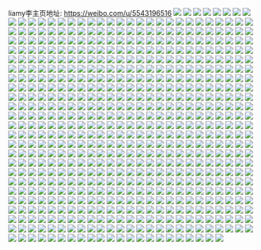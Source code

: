 liamy李主页地址: https://weibo.com/u/5543196516 
![](https://wx4.sinaimg.cn/mw2000/00638GDqly1h95txkxuk3j31ps2ad1kx.jpg) 
![](https://wx4.sinaimg.cn/mw2000/00638GDqly1h95txiow6ej32bz2u31ky.jpg) 
![](https://wx4.sinaimg.cn/mw2000/00638GDqly1h95txhgo2qj31vh2hze82.jpg) 
![](https://wx4.sinaimg.cn/mw2000/00638GDqly1h8natse4mfj329r2epx6q.jpg) 
![](https://wx4.sinaimg.cn/mw2000/00638GDqly1h8naqev5d7j32c033pe83.jpg) 
![](https://wx4.sinaimg.cn/mw2000/00638GDqly1h8naqfpz0aj32c0340kjm.jpg) 
![](https://wx4.sinaimg.cn/mw2000/00638GDqly1h7qyeunk97j326x2x8npe.jpg) 
![](https://wx4.sinaimg.cn/mw2000/00638GDqly1h7qyeyt9qkj32c0340kjn.jpg) 
![](https://wx4.sinaimg.cn/mw2000/00638GDqly1h7qyexbk2ej31d82feu0x.jpg) 
![](https://wx4.sinaimg.cn/mw2000/00638GDqly1h7qyf05vrvj327p2y9x6p.jpg) 
![](https://wx4.sinaimg.cn/mw2000/00638GDqly1h7qyf585o0j31d829vkjl.jpg) 
![](https://wx4.sinaimg.cn/mw2000/00638GDqly1h7qyf159kwj32442nyhdt.jpg) 
![](https://wx4.sinaimg.cn/mw2000/00638GDqly1h7qyf22skmj328i2w3npd.jpg) 
![](https://wx4.sinaimg.cn/mw2000/00638GDqly1h7qyf3768hj317i1yp4qp.jpg) 
![](https://wx4.sinaimg.cn/mw2000/00638GDqly1h6s73q6y5oj32182l5x6p.jpg) 
![](https://wx4.sinaimg.cn/mw2000/00638GDqly1h6s73p3hyaj30zj16jq6h.jpg) 
![](https://wx4.sinaimg.cn/mw2000/00638GDqly1h6s73o7enej31o0280x6p.jpg) 
![](https://wx4.sinaimg.cn/mw2000/00638GDqly1h6d83vfr8lj32552uv0x4.jpg) 
![](https://wx4.sinaimg.cn/mw2000/00638GDqly1h6d83zdftsj31uy2nchdu.jpg) 
![](https://wx4.sinaimg.cn/mw2000/00638GDqly1h5vw4vcqngj31uc2ggqv5.jpg) 
![](https://wx4.sinaimg.cn/mw2000/00638GDqly1h5vw4y4brpj326j2wq1kz.jpg) 
![](https://wx4.sinaimg.cn/mw2000/00638GDqly1h5vw4zhcl6j31x52k61ky.jpg) 
![](https://wx4.sinaimg.cn/mw2000/00638GDqly1h5vw518hn7j31y62lkgws.jpg) 
![](https://wx4.sinaimg.cn/mw2000/00638GDqly1h5vw4wr1p6j31sy2elhdu.jpg) 
![](https://wx4.sinaimg.cn/mw2000/00638GDqly1h5vw52ahsnj31yw2miu0x.jpg) 
![](https://wx4.sinaimg.cn/mw2000/00638GDqly1h5sfjct1ejj31o0280b2a.jpg) 
![](https://wx4.sinaimg.cn/mw2000/00638GDqly1h5sfj7v400j325z2vzqv5.jpg) 
![](https://wx4.sinaimg.cn/mw2000/00638GDqly1h5sfj6v0wuj31d72mvx6p.jpg) 
![](https://wx4.sinaimg.cn/mw2000/00638GDqly1h5sfja20wlj31zw2nvnpd.jpg) 
![](https://wx4.sinaimg.cn/mw2000/00638GDqly1h5sfj4kpryj31d72gau0x.jpg) 
![](https://wx4.sinaimg.cn/mw2000/00638GDqly1h5sfjb7k1hj322o2rknpe.jpg) 
![](https://wx4.sinaimg.cn/mw2000/00638GDqgy1h55cnlwzg4j32dc35s1ky.jpg) 
![](https://wx4.sinaimg.cn/mw2000/00638GDqgy1h55cle0t7hj335s2dc4qq.jpg) 
![](https://wx4.sinaimg.cn/mw2000/00638GDqgy1h55cmkw5wcj32492rju0y.jpg) 
![](https://wx4.sinaimg.cn/mw2000/00638GDqgy1h4i6nokn9ej31v12hqkjl.jpg) 
![](https://wx4.sinaimg.cn/mw2000/00638GDqgy1h45ghuj2wcj323o2sxhdu.jpg) 
![](https://wx4.sinaimg.cn/mw2000/00638GDqgy1h45ghq56isj32c0340u0y.jpg) 
![](https://wx4.sinaimg.cn/mw2000/00638GDqgy1h45ghyunmfj31o02yoe82.jpg) 
![](https://wx4.sinaimg.cn/mw2000/00638GDqgy1h45gihjabij30wi1ychdt.jpg) 
![](https://wx4.sinaimg.cn/mw2000/00638GDqgy1h3yqk2kle9j30u0140jz8.jpg) 
![](https://wx4.sinaimg.cn/mw2000/00638GDqgy1h3o168rjblj31o02yoqv5.jpg) 
![](https://wx4.sinaimg.cn/mw2000/00638GDqgy1h3my5ksgooj31o02yokjm.jpg) 
![](https://wx4.sinaimg.cn/mw2000/00638GDqgy1h3n0dwjg0ej32dc35s4qu.jpg) 
![](https://wx4.sinaimg.cn/mw2000/00638GDqgy1h392hpjd4pj31nz2sb4qq.jpg) 
![](https://wx4.sinaimg.cn/mw2000/00638GDqgy1h3907f44utj30u0101gok.jpg) 
![](https://wx4.sinaimg.cn/mw2000/00638GDqly1h2xgi4r2x7j326f2w57wi.jpg) 
![](https://wx4.sinaimg.cn/mw2000/00638GDqly1h2xgi17xd8j33402c0hdu.jpg) 
![](https://wx4.sinaimg.cn/mw2000/00638GDqly1h2xgi757tuj32582wxe81.jpg) 
![](https://wx4.sinaimg.cn/mw2000/00638GDqly1h2xgi68w5aj32c0340e82.jpg) 
![](https://wx4.sinaimg.cn/mw2000/00638GDqgy1h2et2rglwxj31o02yo7wi.jpg) 
![](https://wx4.sinaimg.cn/mw2000/00638GDqgy1h1tx5vaxffj31ll2eunpd.jpg) 
![](https://wx4.sinaimg.cn/mw2000/00638GDqgy1h1tx5y5300j31nz2jle81.jpg) 
![](https://wx4.sinaimg.cn/mw2000/00638GDqgy1h1tx5zn83wj31o02d9e81.jpg) 
![](https://wx4.sinaimg.cn/mw2000/00638GDqgy1h1tx5xaossj31nz2h6u0x.jpg) 
![](https://wx4.sinaimg.cn/mw2000/00638GDqgy1h1u7wa4opij31o02gsnpd.jpg) 
![](https://wx4.sinaimg.cn/mw2000/00638GDqgy1h1u7w86iwtj30wi1ni7fi.jpg) 
![](https://wx4.sinaimg.cn/mw2000/00638GDqgy1h1u7wd519qj31o02pcx6p.jpg) 
![](https://wx4.sinaimg.cn/mw2000/00638GDqgy1h1qrczs7zkj31o02ofu0x.jpg) 
![](https://wx4.sinaimg.cn/mw2000/00638GDqgy1h1qrcwzxj3j32032o4qv5.jpg) 
![](https://wx4.sinaimg.cn/mw2000/00638GDqgy1h1qrcuk0ebj31o02fbhdt.jpg) 
![](https://wx4.sinaimg.cn/mw2000/00638GDqgy1h1qrcw6jl1j31o02yo4qq.jpg) 
![](https://wx4.sinaimg.cn/mw2000/00638GDqgy1h1qrcybb97j32202qo1ky.jpg) 
![](https://wx4.sinaimg.cn/mw2000/00638GDqgy1h1qrg1dka0j30wi1yc7kw.jpg) 
![](https://wx4.sinaimg.cn/mw2000/00638GDqgy1h0fj8s2wvyj32c02w1x6q.jpg) 
![](https://wx4.sinaimg.cn/mw2000/00638GDqgy1h0fj8liylzj32c030r7wh.jpg) 
![](https://wx4.sinaimg.cn/mw2000/00638GDqgy1h0fj8udwd5j31sc1egtxg.jpg) 
![](https://wx4.sinaimg.cn/mw2000/00638GDqgy1h0fj8xu7scj31sc2dsb29.jpg) 
![](https://wx4.sinaimg.cn/mw2000/00638GDqgy1h0fj8nbhfsj31s02dcnpd.jpg) 
![](https://wx4.sinaimg.cn/mw2000/00638GDqgy1h02mdgiw6ij31n02rku0x.jpg) 
![](https://wx4.sinaimg.cn/mw2000/00638GDqgy1h02mdjjh9jj31ow296b29.jpg) 
![](https://wx4.sinaimg.cn/mw2000/00638GDqgy1h0107rqd2nj32c035r4qs.jpg) 
![](https://wx4.sinaimg.cn/mw2000/00638GDqgy1h0101nweyrj31o02yo1ky.jpg) 
![](https://wx4.sinaimg.cn/mw2000/00638GDqgy1h0101rah21j319v29j4qp.jpg) 
![](https://wx4.sinaimg.cn/mw2000/00638GDqgy1h0101llo15j31yy2mlx6p.jpg) 
![](https://wx4.sinaimg.cn/mw2000/00638GDqgy1h0101tuo5yj31nz2kdkjl.jpg) 
![](https://wx4.sinaimg.cn/mw2000/00638GDqgy1h0101vt6u3j31ns2klkjl.jpg) 
![](https://wx4.sinaimg.cn/mw2000/00638GDqgy1gzno0bsthvj31o02yo7wi.jpg) 
![](https://wx4.sinaimg.cn/mw2000/00638GDqgy1gzlbks6buyj31ya2lqqv6.jpg) 
![](https://wx4.sinaimg.cn/mw2000/00638GDqgy1gzlbkuc79mj322w2u6u0y.jpg) 
![](https://wx4.sinaimg.cn/mw2000/00638GDqgy1gzlbu3cwy2j30wi1ycawm.jpg) 
![](https://wx4.sinaimg.cn/mw2000/00638GDqgy1gzfhm0oo3xj31o02v1u0y.jpg) 
![](https://wx4.sinaimg.cn/mw2000/00638GDqgy1gzebysk59vj32dc2dc7wi.jpg) 
![](https://wx4.sinaimg.cn/mw2000/00638GDqgy1gzebyua5rej31o02qcu0x.jpg) 
![](https://wx4.sinaimg.cn/mw2000/00638GDqgy1gzebyom8h9j324v2ui4qp.jpg) 
![](https://wx4.sinaimg.cn/mw2000/00638GDqgy1gxfsvl1qowj30wi1ychdu.jpg) 
![](https://wx4.sinaimg.cn/mw2000/00638GDqgy1gxfsvd4aupj32c0340e83.jpg) 
![](https://wx4.sinaimg.cn/mw2000/00638GDqgy1gxft58dnhrj328d2svx6r.jpg) 
![](https://wx4.sinaimg.cn/mw2000/00638GDqgy1gxeon2ky9jj31nz2qgb2a.jpg) 
![](https://wx4.sinaimg.cn/mw2000/00638GDqgy1gxeone42i6j31o02nnkjm.jpg) 
![](https://wx4.sinaimg.cn/mw2000/00638GDqgy1gxeonateyzj32c03407wl.jpg) 
![](https://wx4.sinaimg.cn/mw2000/00638GDqgy1gxdhw9v7skj31o02gohdt.jpg) 
![](https://wx4.sinaimg.cn/mw2000/00638GDqgy1gxdhvxofndj33402c0kjo.jpg) 
![](https://wx4.sinaimg.cn/mw2000/00638GDqgy1gxdhw2z9o8j31o02807wi.jpg) 
![](https://wx4.sinaimg.cn/mw2000/00638GDqgy1gxdhw88x3oj30zk1nzdwg.jpg) 
![](https://wx4.sinaimg.cn/mw2000/00638GDqgy1gxdhw6yuauj31o02yo4qq.jpg) 
![](https://wx4.sinaimg.cn/mw2000/00638GDqgy1gxdhvn0ov6j31o02807wi.jpg) 
![](https://wx4.sinaimg.cn/mw2000/00638GDqgy1gwo5su1rxwj31o02yoqv6.jpg) 
![](https://wx4.sinaimg.cn/mw2000/00638GDqgy1gvwbpwo2koj31o02k9npd.jpg) 
![](https://wx4.sinaimg.cn/mw2000/00638GDqgy1gvwbpyzsktj31o02qz7wi.jpg) 
![](https://wx4.sinaimg.cn/mw2000/00638GDqgy1gvwbq9sok4j31lg2jnb2a.jpg) 
![](https://wx4.sinaimg.cn/mw2000/00638GDqgy1gvwbq3vxdmj31o02mn000.jpg) 
![](https://wx4.sinaimg.cn/mw2000/00638GDqgy1gvwbq6vek2j31nx2ulkjm.jpg) 
![](https://wx4.sinaimg.cn/mw2000/00638GDqgy1gvwbq1p283j31o02tokjm.jpg) 
![](https://wx4.sinaimg.cn/mw2000/00638GDqgy1gvwbqfltylj31o02q6e82.jpg) 
![](https://wx4.sinaimg.cn/mw2000/00638GDqgy1gvwbpu6hwrj31o02yohdu.jpg) 
![](https://wx4.sinaimg.cn/mw2000/00638GDqgy1gvwbqiuq83j31nv2rm1kz.jpg) 
![](https://wx4.sinaimg.cn/mw2000/00638GDqgy1gvu0xxhy4qj31o02o3x6p.jpg) 
![](https://wx4.sinaimg.cn/mw2000/00638GDqgy1gvu0xtskixj31o02ute82.jpg) 
![](https://wx4.sinaimg.cn/mw2000/00638GDqgy1gvu0y6waf4j31nz2qlkjm.jpg) 
![](https://wx4.sinaimg.cn/mw2000/00638GDqgy1gvu0xzbokvj31ny2qunpd.jpg) 
![](https://wx4.sinaimg.cn/mw2000/00638GDqgy1gvu0y2wuuzj31o02yokjm.jpg) 
![](https://wx4.sinaimg.cn/mw2000/00638GDqgy1gvu0y9xpouj31nz2oau0x.jpg) 
![](https://wx4.sinaimg.cn/mw2000/00638GDqgy1gvrq50hzpyj31o02pw7wj.jpg) 
![](https://wx4.sinaimg.cn/mw2000/00638GDqgy1gvrq568aagj31o02xyqv6.jpg) 
![](https://wx4.sinaimg.cn/mw2000/00638GDqgy1gvrq5avjhxj31mg2mrkjm.jpg) 
![](https://wx4.sinaimg.cn/mw2000/00638GDqgy1gvrq5kfx4yj31n12nwb2a.jpg) 
![](https://wx4.sinaimg.cn/mw2000/00638GDqgy1gvrq5g51xgj31o02rvnpe.jpg) 
![](https://wx4.sinaimg.cn/mw2000/00638GDqgy1gvrq4dqj36j31j32h4b2a.jpg) 
![](https://wx4.sinaimg.cn/mw2000/00638GDqgy1gvqldeiw04j61nx2ovx6q02.jpg) 
![](https://wx4.sinaimg.cn/mw2000/00638GDqgy1gvqldhzu5kj61k12jyb2a02.jpg) 
![](https://wx4.sinaimg.cn/mw2000/00638GDqgy1gvqldl804uj61il2h0u0x02.jpg) 
![](https://wx4.sinaimg.cn/mw2000/00638GDqgy1gvqldolvo6j61li2qs4qq02.jpg) 
![](https://wx4.sinaimg.cn/mw2000/00638GDqgy1gvqld9ji22j61o02sj7wi02.jpg) 
![](https://wx4.sinaimg.cn/mw2000/00638GDqgy1gvqldq4867j61o02mkqv502.jpg) 
![](https://wx4.sinaimg.cn/mw2000/00638GDqgy1gvnu7d6zaxj61o02yoe8202.jpg) 
![](https://wx4.sinaimg.cn/mw2000/00638GDqgy1gvnu731fybj61o02yo1ky02.jpg) 
![](https://wx4.sinaimg.cn/mw2000/00638GDqgy1gvnu76xfuyj61o02yo1ky02.jpg) 
![](https://wx4.sinaimg.cn/mw2000/00638GDqgy1gvnu7l5a54j61o02you0x02.jpg) 
![](https://wx4.sinaimg.cn/mw2000/00638GDqgy1gvnu79lebnj61o02yox6p02.jpg) 
![](https://wx4.sinaimg.cn/mw2000/00638GDqgy1gvnu7h0zs4j61o02yox6p02.jpg) 
![](https://wx4.sinaimg.cn/mw2000/00638GDqgy1gv9h9sdfhgj61xj2kphdu02.jpg) 
![](https://wx4.sinaimg.cn/mw2000/00638GDqgy1gv9h9vwjqyj625e2v7hdv02.jpg) 
![](https://wx4.sinaimg.cn/mw2000/00638GDqgy1gv9hdqsffqj62c0340qv602.jpg) 
![](https://wx4.sinaimg.cn/mw2000/00638GDqgy1gv9gywz88tj63402c04qr02.jpg) 
![](https://wx4.sinaimg.cn/mw2000/00638GDqgy1gv9gzhpbyqj62c0340hdv02.jpg) 
![](https://wx4.sinaimg.cn/mw2000/00638GDqgy1gv9hc3ubi2j62c0340hdv02.jpg) 
![](https://wx4.sinaimg.cn/mw2000/00638GDqgy1gv4n4vocldj61u42b47wi02.jpg) 
![](https://wx4.sinaimg.cn/mw2000/00638GDqgy1gv4n4seb2nj626g2ts1kz02.jpg) 
![](https://wx4.sinaimg.cn/mw2000/00638GDqgy1gv4n4ytlvzj620p2oxnpe02.jpg) 
![](https://wx4.sinaimg.cn/mw2000/00638GDqgy1gv4n524cfrj625y2wl7wj02.jpg) 
![](https://wx4.sinaimg.cn/mw2000/00638GDqgy1gv3kzm9u5vj61zk2nfkjm02.jpg) 
![](https://wx4.sinaimg.cn/mw2000/00638GDqgy1gv3kzp2h0wj62612w14qr02.jpg) 
![](https://wx4.sinaimg.cn/mw2000/00638GDqgy1gv3kzjxmlnj61o02yox6p02.jpg) 
![](https://wx4.sinaimg.cn/mw2000/00638GDqgy1guocniuxhkj61o02you0y02.jpg) 
![](https://wx4.sinaimg.cn/mw2000/00638GDqgy1gujttba78fj61o02you0x02.jpg) 
![](https://wx4.sinaimg.cn/mw2000/00638GDqgy1gujtt51l22j61o02yo7wi02.jpg) 
![](https://wx4.sinaimg.cn/mw2000/00638GDqgy1gujtt90x6cj61o02yo1ky02.jpg) 
![](https://wx4.sinaimg.cn/mw2000/00638GDqgy1gujtt2kvh4j61o02yoqv502.jpg) 
![](https://wx4.sinaimg.cn/mw2000/00638GDqgy1gu89vstj8ij61o02yokjl02.jpg) 
![](https://wx4.sinaimg.cn/mw2000/00638GDqgy1gu89vvm0jmj61ki27q1kx02.jpg) 
![](https://wx4.sinaimg.cn/mw2000/00638GDqgy1gu89vxxscrj61o02yonpd02.jpg) 
![](https://wx4.sinaimg.cn/mw2000/00638GDqgy1gu70sqyp5sj61l626s7wh02.jpg) 
![](https://wx4.sinaimg.cn/mw2000/00638GDqgy1gu70somanwj61mb2g6kjl02.jpg) 
![](https://wx4.sinaimg.cn/mw2000/00638GDqgy1gu70swudipj61l626s7wh02.jpg) 
![](https://wx4.sinaimg.cn/mw2000/00638GDqgy1gu716ud9jpj60w01kw1al02.jpg) 
![](https://wx4.sinaimg.cn/mw2000/00638GDqgy1gu2g0t571yj61j42cfkjl02.jpg) 
![](https://wx4.sinaimg.cn/mw2000/00638GDqgy1gu2g0pg0m8j61nz2ioe8102.jpg) 
![](https://wx4.sinaimg.cn/mw2000/00638GDqgy1gu2g0v5svnj61lz2j2hdt02.jpg) 
![](https://wx4.sinaimg.cn/mw2000/00638GDqgy1gu2g0x5a35j61lm2ec4qp02.jpg) 
![](https://wx4.sinaimg.cn/mw2000/00638GDqgy1gu2g0r7j20j61o02yob2902.jpg) 
![](https://wx4.sinaimg.cn/mw2000/00638GDqgy1gu2g0n6n02j621w2lse8202.jpg) 
![](https://wx4.sinaimg.cn/mw2000/00638GDqgy1gtwvdqfsehj61oo28wnpd02.jpg) 
![](https://wx4.sinaimg.cn/mw2000/00638GDqgy1gtwvdm9ld3j61t82ezhdt02.jpg) 
![](https://wx4.sinaimg.cn/mw2000/00638GDqgy1gtwvds2nmej61v82hnqv502.jpg) 
![](https://wx4.sinaimg.cn/mw2000/00638GDqgy1gtwvzdh6ucj61v22hfhdt02.jpg) 
![](https://wx4.sinaimg.cn/mw2000/00638GDqgy1gtwvdwhsmtj63402c0b2b02.jpg) 
![](https://wx4.sinaimg.cn/mw2000/00638GDqgy1gtwvzen43wj61j821m4qp02.jpg) 
![](https://wx4.sinaimg.cn/mw2000/00638GDqgy1gtwvdy5t2qj61o02yo1kx02.jpg) 
![](https://wx4.sinaimg.cn/mw2000/00638GDqgy1gtwve0dwxlj621p2q91ky02.jpg) 
![](https://wx4.sinaimg.cn/mw2000/00638GDqgy1gtwvdz7fnzj61o02yoe8102.jpg) 
![](https://wx4.sinaimg.cn/mw2000/00638GDqgy1gtm9pn0karj61o02yoqv502.jpg) 
![](https://wx4.sinaimg.cn/mw2000/00638GDqgy1gtm9pks1ubj62c03401kz02.jpg) 
![](https://wx4.sinaimg.cn/mw2000/00638GDqgy1gtm9pxo6hqj62c03404qs02.jpg) 
![](https://wx4.sinaimg.cn/mw2000/00638GDqgy1gtjxjt6wisj61qw2buqv502.jpg) 
![](https://wx4.sinaimg.cn/mw2000/00638GDqgy1gtjxk11qj1j61vu2igkjl02.jpg) 
![](https://wx4.sinaimg.cn/mw2000/00638GDqgy1gtjxjwafurj61yj2m2qv502.jpg) 
![](https://wx4.sinaimg.cn/mw2000/00638GDqgy1gtjxlwb7xaj61u22g31hb02.jpg) 
![](https://wx4.sinaimg.cn/mw2000/00638GDqgy1gthl52q8dlj61o02eee8102.jpg) 
![](https://wx4.sinaimg.cn/mw2000/00638GDqgy1gthl8ffoedj61o02i9e8102.jpg) 
![](https://wx4.sinaimg.cn/mw2000/00638GDqgy1gthl560r0bj61o02iju0x02.jpg) 
![](https://wx4.sinaimg.cn/mw2000/00638GDqgy1gthl4z0md4j61jw2jib2902.jpg) 
![](https://wx4.sinaimg.cn/mw2000/00638GDqgy1gthl594qg9j61o02yoqv502.jpg) 
![](https://wx4.sinaimg.cn/mw2000/00638GDqgy1gthl57r9mrj61kx2elb2902.jpg) 
![](https://wx4.sinaimg.cn/mw2000/00638GDqgy1gthlepijy2j61pj2a2qv502.jpg) 
![](https://wx4.sinaimg.cn/mw2000/00638GDqgy1gthles8ehgj621g2nzb2a02.jpg) 
![](https://wx4.sinaimg.cn/mw2000/00638GDqgy1gthljk8qt6j61we2j7b2a02.jpg) 
![](https://wx4.sinaimg.cn/mw2000/00638GDqgy1gtbusn0ddzj31o02you0x.jpg) 
![](https://wx4.sinaimg.cn/mw2000/00638GDqgy1gtbusoirffj31o02yoqv5.jpg) 
![](https://wx4.sinaimg.cn/mw2000/00638GDqgy1gtbusqb8a7j31o02yox6p.jpg) 
![](https://wx4.sinaimg.cn/mw2000/00638GDqgy1gtbussi01vj326k2xnb2b.jpg) 
![](https://wx4.sinaimg.cn/mw2000/00638GDqgy1gtbusjazt0j32c0340kjp.jpg) 
![](https://wx4.sinaimg.cn/mw2000/00638GDqgy1gtbusvm5i3j326z2xb1kz.jpg) 
![](https://wx4.sinaimg.cn/mw2000/00638GDqgy1gt77qsirptj31og28lkjl.jpg) 
![](https://wx4.sinaimg.cn/mw2000/00638GDqgy1gt77qw2kjmj31sq2eakjm.jpg) 
![](https://wx4.sinaimg.cn/mw2000/00638GDqgy1gt77qz66cgj32312s1e82.jpg) 
![](https://wx4.sinaimg.cn/mw2000/00638GDqgy1gt77r2ltguj31uu2h4kjl.jpg) 
![](https://wx4.sinaimg.cn/mw2000/00638GDqgy1gt77rbzyq4j31o02yokjl.jpg) 
![](https://wx4.sinaimg.cn/mw2000/00638GDqgy1gt77r5rf19j31zy2ny1ky.jpg) 
![](https://wx4.sinaimg.cn/mw2000/00638GDqgy1gt77r994uzj316o1kw1js.jpg) 
![](https://wx4.sinaimg.cn/mw2000/00638GDqgy1gt77ri3e8jj31xo2kwu0x.jpg) 
![](https://wx4.sinaimg.cn/mw2000/00638GDqgy1gt77rewoibj31wx2jwqv5.jpg) 
![](https://wx4.sinaimg.cn/mw2000/00638GDqgy1gt2lgkrp7aj30t912xqkj.jpg) 
![](https://wx4.sinaimg.cn/mw2000/00638GDqgy1gt2lgo09zyj32802yoe83.jpg) 
![](https://wx4.sinaimg.cn/mw2000/00638GDqgy1gt2lgm6j4cj30z4140e6x.jpg) 
![](https://wx4.sinaimg.cn/mw2000/00638GDqgy1gt2lgr3sdwj32c0340hdu.jpg) 
![](https://wx4.sinaimg.cn/mw2000/00638GDqgy1gt2lgpbmlyj31o02yo4qq.jpg) 
![](https://wx4.sinaimg.cn/mw2000/00638GDqgy1gt2lgt7kpij328e2z74qq.jpg) 
![](https://wx4.sinaimg.cn/mw2000/00638GDqgy1gt2lgviq15j328d2z5qv5.jpg) 
![](https://wx4.sinaimg.cn/mw2000/00638GDqgy1gt2lgk0fj6j325g2yo4qr.jpg) 
![](https://wx4.sinaimg.cn/mw2000/00638GDqgy1gt2lhjnjvkj32802yonpf.jpg) 
![](https://wx4.sinaimg.cn/mw2000/00638GDqgy1gshuws2bmlj31o02yohdt.jpg) 
![](https://wx4.sinaimg.cn/mw2000/00638GDqgy1gshuxsp26ij31o02yokjl.jpg) 
![](https://wx4.sinaimg.cn/mw2000/00638GDqgy1gshuwu5vvuj31o02yoe81.jpg) 
![](https://wx4.sinaimg.cn/mw2000/00638GDqgy1gshux6f3plj32c03407wj.jpg) 
![](https://wx4.sinaimg.cn/mw2000/00638GDqgy1gshuwvuyfwj31o02yob29.jpg) 
![](https://wx4.sinaimg.cn/mw2000/00638GDqgy1gshv5jsikej32c03407wj.jpg) 
![](https://wx4.sinaimg.cn/mw2000/00638GDqgy1gsfizi79ooj327x2soquq.jpg) 
![](https://wx4.sinaimg.cn/mw2000/00638GDqgy1gsfiuutz4rj31wc2j4kiq.jpg) 
![](https://wx4.sinaimg.cn/mw2000/00638GDqgy1gsfizkrqsij325g2va4qp.jpg) 
![](https://wx4.sinaimg.cn/mw2000/00638GDqgy1gsfiv84anbj32c03401kx.jpg) 
![](https://wx4.sinaimg.cn/mw2000/00638GDqgy1gsfiv5dlbjj32c03404qq.jpg) 
![](https://wx4.sinaimg.cn/mw2000/00638GDqgy1gsfivafb0uj31qp2ble81.jpg) 
![](https://wx4.sinaimg.cn/mw2000/00638GDqgy1gsatja0uu3j32c03404qq.jpg) 
![](https://wx4.sinaimg.cn/mw2000/00638GDqgy1gsatj5vfq5j32c03404qq.jpg) 
![](https://wx4.sinaimg.cn/mw2000/00638GDqgy1gsatj2esmjj32c0340hdt.jpg) 
![](https://wx4.sinaimg.cn/mw2000/00638GDqgy1gs7d86n79cj33402c0kjm.jpg) 
![](https://wx4.sinaimg.cn/mw2000/00638GDqgy1gs7d88xln1j31o02yoe81.jpg) 
![](https://wx4.sinaimg.cn/mw2000/00638GDqgy1gs7d8eank0j33402c0npe.jpg) 
![](https://wx4.sinaimg.cn/mw2000/00638GDqgy1gs7d9f8jioj33402c0u0y.jpg) 
![](https://wx4.sinaimg.cn/mw2000/00638GDqgy1gs7d8aoc7nj31o02yob29.jpg) 
![](https://wx4.sinaimg.cn/mw2000/00638GDqgy1gs7d9artt0j63402c0qv602.jpg) 
![](https://wx4.sinaimg.cn/mw2000/00638GDqgy1gs6ab8uonnj32002o01kz.jpg) 
![](https://wx4.sinaimg.cn/mw2000/00638GDqgy1gs6abm4rgwj31o02yoe81.jpg) 
![](https://wx4.sinaimg.cn/mw2000/00638GDqgy1gs6abb2nutj31jk222qsj.jpg) 
![](https://wx4.sinaimg.cn/mw2000/00638GDqgy1gs6ab4mux9j31o02yo1ky.jpg) 
![](https://wx4.sinaimg.cn/mw2000/00638GDqgy1gs6abhi88fj31xv2l5hdt.jpg) 
![](https://wx4.sinaimg.cn/mw2000/00638GDqgy1gs6abki6wzj31o02yokjl.jpg) 
![](https://wx4.sinaimg.cn/mw2000/00638GDqgy1gs6abeqd3rj33402c0npd.jpg) 
![](https://wx4.sinaimg.cn/mw2000/00638GDqgy1gs6abonv9ej31o02you0x.jpg) 
![](https://wx4.sinaimg.cn/mw2000/00638GDqgy1gs6acadkajj33402c0x6q.jpg) 
![](https://wx4.sinaimg.cn/mw2000/00638GDqgy1groxyj8mz8j32802yonpe.jpg) 
![](https://wx4.sinaimg.cn/mw2000/00638GDqgy1groxyg0w8zj31o02yonpd.jpg) 
![](https://wx4.sinaimg.cn/mw2000/00638GDqgy1groxydduytj31o02yokjl.jpg) 
![](https://wx4.sinaimg.cn/mw2000/00638GDqgy1gri2iix7xpj322b2siqv7.jpg) 
![](https://wx4.sinaimg.cn/mw2000/00638GDqgy1gri2icioiyj32yo2807wi.jpg) 
![](https://wx4.sinaimg.cn/mw2000/00638GDqgy1gri2j7ur2fj31f223kx6p.jpg) 
![](https://wx4.sinaimg.cn/mw2000/00638GDqgy1gri2ifj4inj327z2yoqv7.jpg) 
![](https://wx4.sinaimg.cn/mw2000/00638GDqgy1gri2isbbtxj31wl2fd4qp.jpg) 
![](https://wx4.sinaimg.cn/mw2000/00638GDqgy1gri2ippv9mj31z12jxhdt.jpg) 
![](https://wx4.sinaimg.cn/mw2000/00638GDqgy1gq36y9sztlj320t2h0x6p.jpg) 
![](https://wx4.sinaimg.cn/mw2000/00638GDqgy1gq36ywer27j31wk2e7u0x.jpg) 
![](https://wx4.sinaimg.cn/mw2000/00638GDqgy1gq36yn7o8ej32762n57wi.jpg) 
![](https://wx4.sinaimg.cn/mw2000/00638GDqgy1gq36z20edxj31y62f17wi.jpg) 
![](https://wx4.sinaimg.cn/mw2000/00638GDqgy1gq36wv8zlsj31o02yohdu.jpg) 
![](https://wx4.sinaimg.cn/mw2000/00638GDqgy1gq36xxfpk7j326y2yo1kz.jpg) 
![](https://wx4.sinaimg.cn/mw2000/00638GDqgy1gq36x83bx1j32oh1o01ky.jpg) 
![](https://wx4.sinaimg.cn/mw2000/00638GDqgy1gq36yh1re5j32802yox6p.jpg) 
![](https://wx4.sinaimg.cn/mw2000/00638GDqgy1gq36ysq21cj31o02yokjm.jpg) 
![](https://wx4.sinaimg.cn/mw2000/00638GDqgy1gpp99kwpb9j32c03401l0.jpg) 
![](https://wx4.sinaimg.cn/mw2000/00638GDqgy1gpp99hkpqcj32c0340hdw.jpg) 
![](https://wx4.sinaimg.cn/mw2000/00638GDqgy1gpp99ob9oyj32c0340hdw.jpg) 
![](https://wx4.sinaimg.cn/mw2000/00638GDqgy1gpp999eutqj32c0340e84.jpg) 
![](https://wx4.sinaimg.cn/mw2000/00638GDqgy1gpp99c5lapj33402c0npd.jpg) 
![](https://wx4.sinaimg.cn/mw2000/00638GDqgy1gpp9a03akwj33402c0x6p.jpg) 
![](https://wx4.sinaimg.cn/mw2000/00638GDqgy1gpp99rhrd7j32c0340hdw.jpg) 
![](https://wx4.sinaimg.cn/mw2000/00638GDqgy1gpp99un8jmj32c0340u0z.jpg) 
![](https://wx4.sinaimg.cn/mw2000/00638GDqgy1gpp99y2xdsj32c0340hdv.jpg) 
![](https://wx4.sinaimg.cn/mw2000/00638GDqly1gozr7ugvn9j31o02yo7wk.jpg) 
![](https://wx4.sinaimg.cn/mw2000/00638GDqly1gozr7z65cij31o02yoqv7.jpg) 
![](https://wx4.sinaimg.cn/mw2000/00638GDqly1gozr80mz1bj31o02yoqv7.jpg) 
![](https://wx4.sinaimg.cn/mw2000/00638GDqly1gozr7wpw3dj31o928dhdt.jpg) 
![](https://wx4.sinaimg.cn/mw2000/00638GDqly1gozr7sxk4jj31jp229b29.jpg) 
![](https://wx4.sinaimg.cn/mw2000/00638GDqly1gozr7xgpldj31j321g7wh.jpg) 
![](https://wx4.sinaimg.cn/mw2000/00638GDqly1gorowwkzcgj32312h91ky.jpg) 
![](https://wx4.sinaimg.cn/mw2000/00638GDqly1gorowvqp9lj31fs22xe81.jpg) 
![](https://wx4.sinaimg.cn/mw2000/00638GDqly1gorowxrofzj32122omqv5.jpg) 
![](https://wx4.sinaimg.cn/mw2000/00638GDqly1gorowyubbtj31sv2ehe81.jpg) 
![](https://wx4.sinaimg.cn/mw2000/00638GDqly1gorp6s4ry3j31wp2ljx6p.jpg) 
![](https://wx4.sinaimg.cn/mw2000/00638GDqly1gorp15c9l1j31qq2bn7wi.jpg) 
![](https://wx4.sinaimg.cn/mw2000/00638GDqly1goifco9qigj322b2f94qq.jpg) 
![](https://wx4.sinaimg.cn/mw2000/00638GDqly1goifcphzhvj31rs2cv7wh.jpg) 
![](https://wx4.sinaimg.cn/mw2000/00638GDqly1goiffuit9pj31fe21ihdt.jpg) 
![](https://wx4.sinaimg.cn/mw2000/00638GDqly1gocock4nxij32c03404qq.jpg) 
![](https://wx4.sinaimg.cn/mw2000/00638GDqly1gococmfkq7j31vq2ia4qp.jpg) 
![](https://wx4.sinaimg.cn/mw2000/00638GDqly1gococnu1esj325d2v5e81.jpg) 
![](https://wx4.sinaimg.cn/mw2000/00638GDqly1gococqxhyuj321c2ua000.jpg) 
![](https://wx4.sinaimg.cn/mw2000/00638GDqly1gococrtwh5j326l2n14qq.jpg) 
![](https://wx4.sinaimg.cn/mw2000/00638GDqly1gococt0q4rj32c0340e83.jpg) 
![](https://wx4.sinaimg.cn/mw2000/00638GDqly1go4lmho8w6j323u2kqe82.jpg) 
![](https://wx4.sinaimg.cn/mw2000/00638GDqly1go4lmgo80rj31gd26w7wh.jpg) 
![](https://wx4.sinaimg.cn/mw2000/00638GDqly1go4lmime7yj323y2pq1ky.jpg) 
![](https://wx4.sinaimg.cn/mw2000/00638GDqly1go03hp5gt4j31o02yohdt.jpg) 
![](https://wx4.sinaimg.cn/mw2000/00638GDqly1go03hqef7wj324k2qsqv6.jpg) 
![](https://wx4.sinaimg.cn/mw2000/00638GDqly1go03hwv1xuj32512j9kjn.jpg) 
![](https://wx4.sinaimg.cn/mw2000/00638GDqgy1gnn4pz34eqj320z2loe82.jpg) 
![](https://wx4.sinaimg.cn/mw2000/00638GDqgy1gnn4q0w58sj322q2rukjm.jpg) 
![](https://wx4.sinaimg.cn/mw2000/00638GDqgy1gnn4q2y8ifj324k2bu7wi.jpg) 
![](https://wx4.sinaimg.cn/mw2000/00638GDqgy1gnn4qne34nj33402c0x6p.jpg) 
![](https://wx4.sinaimg.cn/mw2000/00638GDqgy1gnn4px14loj324k2qsqv6.jpg) 
![](https://wx4.sinaimg.cn/mw2000/00638GDqgy1gnn4qradk6j32c03407wj.jpg) 
![](https://wx4.sinaimg.cn/mw2000/00638GDqgy1gnf6t11ey6j31o02yo7wj.jpg) 
![](https://wx4.sinaimg.cn/mw2000/00638GDqgy1gnf6t2rpgnj31o02yo1kz.jpg) 
![](https://wx4.sinaimg.cn/mw2000/00638GDqgy1gnf6t4p9ycj31o02yo7wj.jpg) 
![](https://wx4.sinaimg.cn/mw2000/00638GDqgy1gnf6t6355gj31o02yohdu.jpg) 
![](https://wx4.sinaimg.cn/mw2000/00638GDqgy1gnf6sxqy7hj33402c0b2a.jpg) 
![](https://wx4.sinaimg.cn/mw2000/00638GDqgy1gnf6t7ecmij31o02yo4qq.jpg) 
![](https://wx4.sinaimg.cn/mw2000/00638GDqgy1gnf6t9xogtj31o02yoqv6.jpg) 
![](https://wx4.sinaimg.cn/mw2000/00638GDqgy1gnf6tbi30fj31o02yohdu.jpg) 
![](https://wx4.sinaimg.cn/mw2000/00638GDqgy1gnf6tcx9htj31o02yokjm.jpg) 
![](https://wx4.sinaimg.cn/mw2000/00638GDqgy1gnf6te96y7j32c0340b2a.jpg) 
![](https://wx4.sinaimg.cn/mw2000/00638GDqgy1gncy1supmhj31lt2gw4qq.jpg) 
![](https://wx4.sinaimg.cn/mw2000/00638GDqgy1gncy1j8x1gj324p2x61ky.jpg) 
![](https://wx4.sinaimg.cn/mw2000/00638GDqgy1gncy1ok5l3j33402c0hdt.jpg) 
![](https://wx4.sinaimg.cn/mw2000/00638GDqly1gn86jsx9q6j31za2n2e81.jpg) 
![](https://wx4.sinaimg.cn/mw2000/00638GDqly1gmywbo4qw1j30u0140doo.jpg) 
![](https://wx4.sinaimg.cn/mw2000/00638GDqly1gmywbnb7pyj30u00u07bj.jpg) 
![](https://wx4.sinaimg.cn/mw2000/00638GDqly1gmywbqahy0j30u014045d.jpg) 
![](https://wx4.sinaimg.cn/mw2000/00638GDqgy1gklhmp9a7dj30u00xxakm.jpg) 
![](https://wx4.sinaimg.cn/mw2000/00638GDqgy1gklhmri378j30u011747i.jpg) 
![](https://wx4.sinaimg.cn/mw2000/00638GDqgy1gklhmm9fnnj31400u04dg.jpg) 
![](https://wx4.sinaimg.cn/mw2000/00638GDqgy1gklhmqtha5j30u0140qbp.jpg) 
![](https://wx4.sinaimg.cn/mw2000/00638GDqgy1gklhms445gj30u0140jz6.jpg) 
![](https://wx4.sinaimg.cn/mw2000/00638GDqgy1gklhmq3xqsj30u0140alt.jpg) 
![](https://wx4.sinaimg.cn/mw2000/00638GDqgy1gklhmnzg03j30u016n4b6.jpg) 
![](https://wx4.sinaimg.cn/mw2000/00638GDqgy1gklhmn3pd3j30u00xhamy.jpg) 
![](https://wx4.sinaimg.cn/mw2000/00638GDqgy1gklhmkjqkmj316g0u07hd.jpg) 
![](https://wx4.sinaimg.cn/mw2000/00638GDqly1gk2x0boldkj30u01hch2e.jpg) 
![](https://wx4.sinaimg.cn/mw2000/00638GDqly1gk2x0d5c8tj30u00zoakk.jpg) 
![](https://wx4.sinaimg.cn/mw2000/00638GDqly1gk2x084457j30u01hch3k.jpg) 
![](https://wx4.sinaimg.cn/mw2000/00638GDqly1gk2x06jflqj30u01hch48.jpg) 
![](https://wx4.sinaimg.cn/mw2000/00638GDqly1gk2x0ejtkxj30u00zetgi.jpg) 
![](https://wx4.sinaimg.cn/mw2000/00638GDqly1gk2x09w8t2j30u01hcnfg.jpg) 
![](https://wx4.sinaimg.cn/mw2000/00638GDqly1gjcaq7div7j30u01407bt.jpg) 
![](https://wx4.sinaimg.cn/mw2000/00638GDqly1gjcaqdwx11j30u01hctsl.jpg) 
![](https://wx4.sinaimg.cn/mw2000/00638GDqly1gjcaq9u869j31400u0wo0.jpg) 
![](https://wx4.sinaimg.cn/mw2000/00638GDqly1gjb8fxxxg2j30u01hck3i.jpg) 
![](https://wx4.sinaimg.cn/mw2000/00638GDqly1gjb8fzi9c5j30u00u0qdd.jpg) 
![](https://wx4.sinaimg.cn/mw2000/00638GDqly1gjb8g1nlx2j30u01hc19g.jpg) 
![](https://wx4.sinaimg.cn/mw2000/00638GDqly1gja0tb6q2nj30u0140aka.jpg) 
![](https://wx4.sinaimg.cn/mw2000/00638GDqly1gja0tbqus8j30u01hch2j.jpg) 
![](https://wx4.sinaimg.cn/mw2000/00638GDqly1gja0tcdp7xj30u0140amz.jpg) 
![](https://wx4.sinaimg.cn/mw2000/00638GDqly1gja0tcqvdgj30u0140k0v.jpg) 
![](https://wx4.sinaimg.cn/mw2000/00638GDqly1gja0tdlqdwj30u01hcqgg.jpg) 
![](https://wx4.sinaimg.cn/mw2000/00638GDqly1gja0td42ovj30u0140agq.jpg) 
![](https://wx4.sinaimg.cn/mw2000/00638GDqly1gj6jd3ep7pj30u014011n.jpg) 
![](https://wx4.sinaimg.cn/mw2000/00638GDqly1gj6jd2ajasj30u01400zf.jpg) 
![](https://wx4.sinaimg.cn/mw2000/00638GDqly1gj6jd4oxaaj31400u0tkt.jpg) 
![](https://wx4.sinaimg.cn/mw2000/00638GDqly1gj6jd5gsqqj31400u0dn9.jpg) 
![](https://wx4.sinaimg.cn/mw2000/00638GDqly1gj6jeb812ij31400u07c1.jpg) 
![](https://wx4.sinaimg.cn/mw2000/00638GDqly1gj6jd6ihq6j30u0140dmd.jpg) 
![](https://wx4.sinaimg.cn/mw2000/00638GDqly1gj6jea6kysj31400u0qeq.jpg) 
![](https://wx4.sinaimg.cn/mw2000/00638GDqly1gj6jd1i4wnj30u017uk02.jpg) 
![](https://wx4.sinaimg.cn/mw2000/00638GDqly1gj6jecbalpj30u014010u.jpg) 
![](https://wx4.sinaimg.cn/mw2000/00638GDqly1gj0qwh5aawj30u0140tgw.jpg) 
![](https://wx4.sinaimg.cn/mw2000/00638GDqly1gj0qwl6jp5j30u014014q.jpg) 
![](https://wx4.sinaimg.cn/mw2000/00638GDqly1gj0qwpreujj30u0140wmt.jpg) 
![](https://wx4.sinaimg.cn/mw2000/00638GDqly1gislwfjd59j30u0140797.jpg) 
![](https://wx4.sinaimg.cn/mw2000/00638GDqly1gislwanbnkj30u0140n29.jpg) 
![](https://wx4.sinaimg.cn/mw2000/00638GDqly1gislwil90aj30u01hck67.jpg) 
![](https://wx4.sinaimg.cn/mw2000/00638GDqly1ghqhcm7vzxj31o02q14qq.jpg) 
![](https://wx4.sinaimg.cn/mw2000/00638GDqly1ghqhcugykvj31o02yox6r.jpg) 
![](https://wx4.sinaimg.cn/mw2000/00638GDqly1ghqhcl4cezj31o02rgkjm.jpg) 
![](https://wx4.sinaimg.cn/mw2000/00638GDqly1ghqhcn5x5oj31961yf7wh.jpg) 
![](https://wx4.sinaimg.cn/mw2000/00638GDqly1ghqhdbowtzj30v91vo7wh.jpg) 
![](https://wx4.sinaimg.cn/mw2000/00638GDqly1ghqhco381cj31o02yo1ky.jpg) 
![](https://wx4.sinaimg.cn/mw2000/00638GDqly1ghqhcquqj1j31o02yox6p.jpg) 
![](https://wx4.sinaimg.cn/mw2000/00638GDqly1ghqhcwgu8ij31o02yoqv7.jpg) 
![](https://wx4.sinaimg.cn/mw2000/00638GDqly1ghqhcs9723j31o02yo4qq.jpg) 
![](https://wx4.sinaimg.cn/mw2000/00638GDqly1ghbhsiu6wyj30u01hcqls.jpg) 
![](https://wx4.sinaimg.cn/mw2000/00638GDqly1ghbhu2vvssj30u01hc7hw.jpg) 
![](https://wx4.sinaimg.cn/mw2000/00638GDqly1ghbhsjvsq5j30u01hcdy1.jpg) 
![](https://wx4.sinaimg.cn/mw2000/00638GDqly1ghbhu2acu7j30u014147i.jpg) 
![](https://wx4.sinaimg.cn/mw2000/00638GDqly1ghbhsl69jrj30u01hctr0.jpg) 
![](https://wx4.sinaimg.cn/mw2000/00638GDqly1ghbhu3kgggj30u0140gv7.jpg) 
![](https://wx4.sinaimg.cn/mw2000/00638GDqly1gh7ygy7mrcj30u01407dj.jpg) 
![](https://wx4.sinaimg.cn/mw2000/00638GDqly1gh7ygx238kj30u014012t.jpg) 
![](https://wx4.sinaimg.cn/mw2000/00638GDqly1gh7ygxmohuj30u0140k0u.jpg) 
![](https://wx4.sinaimg.cn/mw2000/00638GDqly1ggu577eoroj30u013pgsz.jpg) 
![](https://wx4.sinaimg.cn/mw2000/00638GDqly1ggu57941u9j30u01bkap2.jpg) 
![](https://wx4.sinaimg.cn/mw2000/00638GDqly1ggu578gs9zj30u010o0zg.jpg) 
![](https://wx4.sinaimg.cn/mw2000/00638GDqly1ggu579l9bvj30u013v7bk.jpg) 
![](https://wx4.sinaimg.cn/mw2000/00638GDqly1ggu57a33zwj30u012gn48.jpg) 
![](https://wx4.sinaimg.cn/mw2000/00638GDqly1ggu57atum5j30u012c10y.jpg) 
![](https://wx4.sinaimg.cn/mw2000/00638GDqly1ggu57bjiokj30u0171k5j.jpg) 
![](https://wx4.sinaimg.cn/mw2000/00638GDqly1ggu57cbzyhj30u01hctqi.jpg) 
![](https://wx4.sinaimg.cn/mw2000/00638GDqly1ggu577yfktj30u014045s.jpg) 
![](https://wx4.sinaimg.cn/mw2000/00638GDqly1ggqnxe5n92j30u01ggn3v.jpg) 
![](https://wx4.sinaimg.cn/mw2000/00638GDqly1ggqnxc1o31j30u01ggdmn.jpg) 
![](https://wx4.sinaimg.cn/mw2000/00638GDqly1ggqnxcp6o8j30u01ggq8i.jpg) 
![](https://wx4.sinaimg.cn/mw2000/00638GDqly1ggqnxdq7woj30u01gg7af.jpg) 
![](https://wx4.sinaimg.cn/mw2000/00638GDqly1ggqnxd4qnwj30u01ggjxg.jpg) 
![](https://wx4.sinaimg.cn/mw2000/00638GDqly1ggqnxeq87fj30u01ggdm1.jpg) 
![](https://wx4.sinaimg.cn/mw2000/00638GDqly1ggpfygghfnj30u01hcu0x.jpg) 
![](https://wx4.sinaimg.cn/mw2000/00638GDqly1ggpfz9v724j30u01hcqv5.jpg) 
![](https://wx4.sinaimg.cn/mw2000/00638GDqly1ggpfz8iq2sj30u01hckjl.jpg) 
![](https://wx4.sinaimg.cn/mw2000/00638GDqly1ggm0vhuzpbj30u0147qbw.jpg) 
![](https://wx4.sinaimg.cn/mw2000/00638GDqly1ggm0wpjwfnj30u01c3qi8.jpg) 
![](https://wx4.sinaimg.cn/mw2000/00638GDqly1ggm0vj6j6xj30u01cdaqt.jpg) 
![](https://wx4.sinaimg.cn/mw2000/00638GDqly1ggm0vkanerj30u01hcdwl.jpg) 
![](https://wx4.sinaimg.cn/mw2000/00638GDqly1ggm0vh3uhej30u013cn4d.jpg) 
![](https://wx4.sinaimg.cn/mw2000/00638GDqly1ggm0vl79cgj30u0135jzr.jpg) 
![](https://wx4.sinaimg.cn/mw2000/00638GDqly1ggm0vgh6q4j30u01hck61.jpg) 
![](https://wx4.sinaimg.cn/mw2000/00638GDqly1ggm0wt4oqqj30w90u0afy.jpg) 
![](https://wx4.sinaimg.cn/mw2000/00638GDqly1ggm0wrzz7xj30u01cl4gn.jpg) 
![](https://wx4.sinaimg.cn/mw2000/00638GDqly1ggks9mldejj324r2odqv6.jpg) 
![](https://wx4.sinaimg.cn/mw2000/00638GDqly1ggks9obr5gj321x2frb2a.jpg) 
![](https://wx4.sinaimg.cn/mw2000/00638GDqly1ggks9ko6yij326f2pq1kz.jpg) 
![](https://wx4.sinaimg.cn/mw2000/00638GDqly1ggks9pv0o3j324g2qbnpe.jpg) 
![](https://wx4.sinaimg.cn/mw2000/00638GDqly1ggksb4niibj324u2l9x6p.jpg) 
![](https://wx4.sinaimg.cn/mw2000/00638GDqly1ggks9ro9e0j32802v3000.jpg) 
![](https://wx4.sinaimg.cn/mw2000/00638GDqly1ggksb6f3nmj31kh2bt7wi.jpg) 
![](https://wx4.sinaimg.cn/mw2000/00638GDqly1ggksb82kilj32c03401kx.jpg) 
![](https://wx4.sinaimg.cn/mw2000/00638GDqly1ggksbbem6qj327z280qv5.jpg) 
![](https://wx4.sinaimg.cn/mw2000/00638GDqgy1ggetf6ctj1j326s2ci1ky.jpg) 
![](https://wx4.sinaimg.cn/mw2000/00638GDqgy1ggetf2b8b8j326n2m6e82.jpg) 
![](https://wx4.sinaimg.cn/mw2000/00638GDqgy1ggetf9vsw3j32802k4hdu.jpg) 
![](https://wx4.sinaimg.cn/mw2000/00638GDqgy1ggetfd5pdoj328027lu0x.jpg) 
![](https://wx4.sinaimg.cn/mw2000/00638GDqgy1ggetf3pgr6j32c0340api.jpg) 
![](https://wx4.sinaimg.cn/mw2000/00638GDqgy1ggetfe9qcsj322928ku0x.jpg) 
![](https://wx4.sinaimg.cn/mw2000/00638GDqly1ggdyk2bbh7j32c03401kx.jpg) 
![](https://wx4.sinaimg.cn/mw2000/00638GDqly1ggdyjycztlj32c03401kx.jpg) 
![](https://wx4.sinaimg.cn/mw2000/00638GDqly1ggdyk3vzfkj31tg2fakjl.jpg) 
![](https://wx4.sinaimg.cn/mw2000/00638GDqly1ggdyk4rvm0j32352s61ky.jpg) 
![](https://wx4.sinaimg.cn/mw2000/00638GDqly1ggdyk0faflj32c0340hdt.jpg) 
![](https://wx4.sinaimg.cn/mw2000/00638GDqly1ggdyk5pdjqj323b2fdqv5.jpg) 
![](https://wx4.sinaimg.cn/mw2000/00638GDqly1ggdyk6ozb0j31o026x1ky.jpg) 
![](https://wx4.sinaimg.cn/mw2000/00638GDqly1ggdykik3cqj31qh2b5kjl.jpg) 
![](https://wx4.sinaimg.cn/mw2000/00638GDqly1ggdykhn3y9j321f2flnpd.jpg) 
![](https://wx4.sinaimg.cn/mw2000/00638GDqly1gg5ph4uvdlj30tz13wap5.jpg) 
![](https://wx4.sinaimg.cn/mw2000/00638GDqly1gg5ph2q2lij32802yox6s.jpg) 
![](https://wx4.sinaimg.cn/mw2000/00638GDqly1gg5pgzfom0j32802yo1kz.jpg) 
![](https://wx4.sinaimg.cn/mw2000/00638GDqly1gg5nd1axu5j32802yo1kz.jpg) 
![](https://wx4.sinaimg.cn/mw2000/00638GDqly1gg5ph5vfq7j33402c0e5k.jpg) 
![](https://wx4.sinaimg.cn/mw2000/00638GDqly1gg5ph48k88j32802yonpe.jpg) 
![](https://wx4.sinaimg.cn/mw2000/00638GDqly1gfkz1gu6d2j32c03401ky.jpg) 
![](https://wx4.sinaimg.cn/mw2000/00638GDqly1gfkym65v08j32c03404qq.jpg) 
![](https://wx4.sinaimg.cn/mw2000/00638GDqly1gfkymao0bwj32c0340u0x.jpg) 
![](https://wx4.sinaimg.cn/mw2000/00638GDqly1gfkym7u9ryj33402c0b29.jpg) 
![](https://wx4.sinaimg.cn/mw2000/00638GDqly1gfkym23ibsj32c03407wi.jpg) 
![](https://wx4.sinaimg.cn/mw2000/00638GDqly1gfkz13dp07j32c03401ky.jpg) 
![](https://wx4.sinaimg.cn/mw2000/00638GDqly1gfkyni94xsj32c03401ky.jpg) 
![](https://wx4.sinaimg.cn/mw2000/00638GDqly1gfkynkblbwj32c0340u0x.jpg) 
![](https://wx4.sinaimg.cn/mw2000/00638GDqly1gfkz0q0innj32c03404qq.jpg) 
![](https://wx4.sinaimg.cn/mw2000/00638GDqly1gff9i9g4v3j31o02yo7wj.jpg) 
![](https://wx4.sinaimg.cn/mw2000/00638GDqly1gff9iasuccj32yo1o07wi.jpg) 
![](https://wx4.sinaimg.cn/mw2000/00638GDqly1gf5ybxw33gj31o02yohdt.jpg) 
![](https://wx4.sinaimg.cn/mw2000/00638GDqly1gf5ybzgvhwj33k02o0hdv.jpg) 
![](https://wx4.sinaimg.cn/mw2000/00638GDqly1gf5ybyhc5nj31o02yo1kx.jpg) 
![](https://wx4.sinaimg.cn/mw2000/00638GDqly1gf5ye8bzwlj30u0140q5b.jpg) 
![](https://wx4.sinaimg.cn/mw2000/00638GDqly1gf5yc0nikdj32c0340e82.jpg) 
![](https://wx4.sinaimg.cn/mw2000/00638GDqly1gf5ye8mw5tj30u0140tb1.jpg) 
![](https://wx4.sinaimg.cn/mw2000/00638GDqly1gee1h8xuluj33402c0qv5.jpg) 
![](https://wx4.sinaimg.cn/mw2000/00638GDqly1gee1hix0xqj33402c04qp.jpg) 
![](https://wx4.sinaimg.cn/mw2000/00638GDqly1gee1hfzj12j32c0340qv6.jpg) 
![](https://wx4.sinaimg.cn/mw2000/00638GDqly1gee1hnuy9ej32yo1o04qq.jpg) 
![](https://wx4.sinaimg.cn/mw2000/00638GDqly1gee1hq7uddj32yo1o01ky.jpg) 
![](https://wx4.sinaimg.cn/mw2000/00638GDqly1gee1htby6wj31o02yo1ky.jpg) 
![](https://wx4.sinaimg.cn/mw2000/00638GDqly1gecxprmjw6j32c0340hdv.jpg) 
![](https://wx4.sinaimg.cn/mw2000/00638GDqly1gecxptumghj32c03404qq.jpg) 
![](https://wx4.sinaimg.cn/mw2000/00638GDqly1gdwx8nbwagj31ic22b7wh.jpg) 
![](https://wx4.sinaimg.cn/mw2000/00638GDqly1gdwx8k2iehj33402c0b0o.jpg) 
![](https://wx4.sinaimg.cn/mw2000/00638GDqly1gdwx8m9zu9j31lf1z74qp.jpg) 
![](https://wx4.sinaimg.cn/mw2000/00638GDqgy1gdfnmnz0kkj31o02yohdu.jpg) 
![](https://wx4.sinaimg.cn/mw2000/00638GDqgy1gdfmpueoj8j30v91vo1ky.jpg) 
![](https://wx4.sinaimg.cn/mw2000/00638GDqgy1gdfnmpblpij31o02yob2a.jpg) 
![](https://wx4.sinaimg.cn/mw2000/00638GDqgy1gdfnmmoatcj31o02yonpe.jpg) 
![](https://wx4.sinaimg.cn/mw2000/00638GDqgy1gdfmpvjw5vj33402c0e81.jpg) 
![](https://wx4.sinaimg.cn/mw2000/00638GDqgy1gdfnmqrsy5j31o02yokjm.jpg) 
![](https://wx4.sinaimg.cn/mw2000/00638GDqgy1gdf83h42c6j31o02yo1ky.jpg) 
![](https://wx4.sinaimg.cn/mw2000/00638GDqgy1gdf82tljwvj33402c04qp.jpg) 
![](https://wx4.sinaimg.cn/mw2000/00638GDqgy1gdf83ezjhpj31o02yox6p.jpg) 
![](https://wx4.sinaimg.cn/mw2000/00638GDqgy1gdf84pgmnkj30u0140dhd.jpg) 
![](https://wx4.sinaimg.cn/mw2000/00638GDqgy1gdf82r8t33j33402c0b1t.jpg) 
![](https://wx4.sinaimg.cn/mw2000/00638GDqgy1gdf84oqyvaj3166230k3j.jpg) 
![](https://wx4.sinaimg.cn/mw2000/00638GDqly1gdauepx5fvj32c0340x6p.jpg) 
![](https://wx4.sinaimg.cn/mw2000/00638GDqly1gdauerrwyfj32c0340hdu.jpg) 
![](https://wx4.sinaimg.cn/mw2000/00638GDqly1gdaueupuumj32c0340e82.jpg) 
![](https://wx4.sinaimg.cn/mw2000/00638GDqly1gdauew59p6j32c03404qq.jpg) 
![](https://wx4.sinaimg.cn/mw2000/00638GDqly1gdauetkdpyj31o02yo7wi.jpg) 
![](https://wx4.sinaimg.cn/mw2000/00638GDqly1gdauexi0xtj32c0340b2a.jpg) 
![](https://wx4.sinaimg.cn/mw2000/00638GDqly1gcx2occ4wij31o02you0x.jpg) 
![](https://wx4.sinaimg.cn/mw2000/00638GDqly1gcx2ocwn4cj313w0twthq.jpg) 
![](https://wx4.sinaimg.cn/mw2000/00638GDqly1gcp29cdb33j32802yonpf.jpg) 
![](https://wx4.sinaimg.cn/mw2000/00638GDqly1gcp29qinzdj31o02yoe4q.jpg) 
![](https://wx4.sinaimg.cn/mw2000/00638GDqly1gcp29p3b9wj32802yo7wl.jpg) 
![](https://wx4.sinaimg.cn/mw2000/00638GDqly1gcp29t90gvj31o02yoe82.jpg) 
![](https://wx4.sinaimg.cn/mw2000/00638GDqly1gcp29iaa94j32802yonpg.jpg) 
![](https://wx4.sinaimg.cn/mw2000/00638GDqly1gcp2972iknj31o02yoe82.jpg) 
![](https://wx4.sinaimg.cn/mw2000/00638GDqly1gcnm04t1nlj32c0340kjl.jpg) 
![](https://wx4.sinaimg.cn/mw2000/00638GDqly1gcnm06bu7hj32c03404qq.jpg) 
![](https://wx4.sinaimg.cn/mw2000/00638GDqly1gcj5224cabj32c0340u0x.jpg) 
![](https://wx4.sinaimg.cn/mw2000/00638GDqly1gcj523bta5j32c03407wi.jpg) 
![](https://wx4.sinaimg.cn/mw2000/00638GDqly1gcj52589o0j32c0340u0x.jpg) 
![](https://wx4.sinaimg.cn/mw2000/00638GDqly1g9h4rr9ytej32c0340e82.jpg) 
![](https://wx4.sinaimg.cn/mw2000/00638GDqly1g9h4s7uznuj33402c0b29.jpg) 
![](https://wx4.sinaimg.cn/mw2000/00638GDqly1g8hly8ylh6j32c03404qq.jpg) 
![](https://wx4.sinaimg.cn/mw2000/00638GDqly1g8hlyf7wfyj32c0340npd.jpg) 
![](https://wx4.sinaimg.cn/mw2000/00638GDqly1g8hlyqj2ooj33402c0npd.jpg) 
![](https://wx4.sinaimg.cn/mw2000/00638GDqly1g8hlyi6onyj32c03401ky.jpg) 
![](https://wx4.sinaimg.cn/mw2000/00638GDqly1g8hm6cm830j32c0340qv5.jpg) 
![](https://wx4.sinaimg.cn/mw2000/00638GDqly1g8hm6dql87j33402c0avk.jpg) 
![](https://wx4.sinaimg.cn/mw2000/00638GDqly1g7m0slan4pj31o027u1kx.jpg) 
![](https://wx4.sinaimg.cn/mw2000/00638GDqly1g7m0smdfchj31o027utzo.jpg) 
![](https://wx4.sinaimg.cn/mw2000/00638GDqly1g7m0snlrnwj31o027u1kx.jpg) 
![](https://wx4.sinaimg.cn/mw2000/00638GDqly1g7m0spfvptj32c0340x6p.jpg) 
![](https://wx4.sinaimg.cn/mw2000/00638GDqly1g7m0ssoerxj32c0340qv6.jpg) 
![](https://wx4.sinaimg.cn/mw2000/00638GDqly1g7m0sudd25j31o027u000.jpg) 
![](https://wx4.sinaimg.cn/mw2000/00638GDqly1g7m0sykgrwj32c0340qv6.jpg) 
![](https://wx4.sinaimg.cn/mw2000/00638GDqly1g7m0t0oprlj33402c0x6p.jpg) 
![](https://wx4.sinaimg.cn/mw2000/00638GDqly1g7m3lreq8aj32c0340x6q.jpg) 
![](https://wx4.sinaimg.cn/mw2000/00638GDqly1g4usn2rdwhj31o027u1kx.jpg) 
![](https://wx4.sinaimg.cn/mw2000/00638GDqly1g4usn40h8qj31o027u4qp.jpg) 
![](https://wx4.sinaimg.cn/mw2000/00638GDqly1g4usn6wt9cj31o0280npd.jpg) 
![](https://wx4.sinaimg.cn/mw2000/00638GDqly1g4usn8qr55j32801o0npd.jpg) 
![](https://wx4.sinaimg.cn/mw2000/00638GDqly1g4usn1fd0ij31o0280u0x.jpg) 
![](https://wx4.sinaimg.cn/mw2000/00638GDqly1g4usoly1oqj32801o0hdt.jpg) 
![](https://wx4.sinaimg.cn/mw2000/00638GDqly1g4usn9nd71j31o027u1kx.jpg) 
![](https://wx4.sinaimg.cn/mw2000/00638GDqly1g4usnc1zn2j31o0280b2a.jpg) 
![](https://wx4.sinaimg.cn/mw2000/00638GDqly1g4usnhgaw9j31o027u4qp.jpg) 
![](https://wx4.sinaimg.cn/mw2000/00638GDqly1g4tv2dyeklj30vc15sqhj.jpg) 
![](https://wx4.sinaimg.cn/mw2000/00638GDqly1g4tv2etzijj30zn1gcwz6.jpg) 
![](https://wx4.sinaimg.cn/mw2000/00638GDqly1g4tv2kyqwfj31o027u4qp.jpg) 
![](https://wx4.sinaimg.cn/mw2000/00638GDqly1g4tv2hcyf3j31g61xg4qp.jpg) 
![](https://wx4.sinaimg.cn/mw2000/00638GDqly1g4tv2fng4kj30vc12ytl4.jpg) 
![](https://wx4.sinaimg.cn/mw2000/00638GDqly1g4tv2i5qtgj31g61xgb11.jpg) 
![](https://wx4.sinaimg.cn/mw2000/00638GDqly1g4tv2j3xeoj30vc15samp.jpg) 
![](https://wx4.sinaimg.cn/mw2000/00638GDqly1g4tv2dav7jj30vc0vcqdw.jpg) 
![](https://wx4.sinaimg.cn/mw2000/00638GDqly1g4tv2jzfgwj30vc15sk4o.jpg) 
![](https://wx4.sinaimg.cn/mw2000/00638GDqgy1g2zu66tt48j31o027u7ug.jpg) 
![](https://wx4.sinaimg.cn/mw2000/00638GDqgy1g2zu62r9t7j31o027ub02.jpg) 
![](https://wx4.sinaimg.cn/mw2000/00638GDqgy1g2zu683yj6j32c0340hdt.jpg) 
![](https://wx4.sinaimg.cn/mw2000/00638GDqgy1g2zu63xw8rj31o027unnd.jpg) 
![](https://wx4.sinaimg.cn/mw2000/00638GDqgy1g2zv914pjuj32801o0e81.jpg) 
![](https://wx4.sinaimg.cn/mw2000/00638GDqgy1g2zu63dcn8j31o027ub1o.jpg) 
![](https://wx4.sinaimg.cn/mw2000/00638GDqgy1g2zu65t2kxj33402c07wh.jpg) 
![](https://wx4.sinaimg.cn/mw2000/00638GDqgy1g2zu61bq23j31o027ukhn.jpg) 
![](https://wx4.sinaimg.cn/mw2000/00638GDqgy1g2zu64p98xj31o0280npd.jpg) 
![](https://wx4.sinaimg.cn/mw2000/00638GDqly1g2ohqant4hj30u013xn8f.jpg) 
![](https://wx4.sinaimg.cn/mw2000/00638GDqly1g2ohqaywkrj30u0140gq3.jpg) 
![](https://wx4.sinaimg.cn/mw2000/00638GDqly1g2ohqa98uij30go0m8go1.jpg) 
![](https://wx4.sinaimg.cn/mw2000/00638GDqly1g2ohqbfcztj31400u0n1n.jpg) 
![](https://wx4.sinaimg.cn/mw2000/00638GDqly1g2ohqw3avej30u014079h.jpg) 
![](https://wx4.sinaimg.cn/mw2000/00638GDqly1g2ohspdwx7j31400u0k3v.jpg) 
![](https://wx4.sinaimg.cn/mw2000/00638GDqly1g1wevi178yj32802you0z.jpg) 
![](https://wx4.sinaimg.cn/mw2000/00638GDqly1g1wevjceaqj33402c0hdt.jpg) 
![](https://wx4.sinaimg.cn/mw2000/00638GDqly1g1wevfyt30j31o027ukjl.jpg) 
![](https://wx4.sinaimg.cn/mw2000/00638GDqly1g14pqkpyezj31o027v4kw.jpg) 
![](https://wx4.sinaimg.cn/mw2000/00638GDqly1g14pqejcdkj31o027ze81.jpg) 
![](https://wx4.sinaimg.cn/mw2000/00638GDqly1g14pqlykznj33402c07wh.jpg) 
![](https://wx4.sinaimg.cn/mw2000/00638GDqly1g14pqho8bjj31o027v1ib.jpg) 
![](https://wx4.sinaimg.cn/mw2000/00638GDqly1g14pqj4ooaj327z1o0hdt.jpg) 
![](https://wx4.sinaimg.cn/mw2000/00638GDqly1g14pqgw1lrj31o027v1h1.jpg) 
![](https://wx4.sinaimg.cn/mw2000/00638GDqly1g14pqnq4jzj33402c07wh.jpg) 
![](https://wx4.sinaimg.cn/mw2000/00638GDqly1g14pqp3kkaj327z1o0e81.jpg) 
![](https://wx4.sinaimg.cn/mw2000/00638GDqly1g14pqk158xj327z1o0b29.jpg) 
![](https://wx4.sinaimg.cn/mw2000/00638GDqly1g13n6qyy81j33402c0e2u.jpg) 
![](https://wx4.sinaimg.cn/mw2000/00638GDqly1g13n72cdnuj31o027z7wh.jpg) 
![](https://wx4.sinaimg.cn/mw2000/00638GDqly1g13n73txbij31o027zu0x.jpg) 
![](https://wx4.sinaimg.cn/mw2000/00638GDqly1g13n6z6cksj32c03404qq.jpg) 
![](https://wx4.sinaimg.cn/mw2000/00638GDqly1g13n7u9a26j327z1o0e81.jpg) 
![](https://wx4.sinaimg.cn/mw2000/00638GDqly1g13n6tbo55j31o02801kz.jpg) 
![](https://wx4.sinaimg.cn/mw2000/00638GDqly1g13n6uhxizj33402c0nkk.jpg) 
![](https://wx4.sinaimg.cn/mw2000/00638GDqly1g13n6wfmaqj32c0340kjl.jpg) 
![](https://wx4.sinaimg.cn/mw2000/00638GDqly1g13n71a9vzj31o027zu0x.jpg) 
![](https://wx4.sinaimg.cn/mw2000/00638GDqly1g0kwlz6atfj31o027z7wh.jpg) 
![](https://wx4.sinaimg.cn/mw2000/00638GDqly1g0kwwiwtkyj31o027vhdt.jpg) 
![](https://wx4.sinaimg.cn/mw2000/00638GDqly1g0kwlxlyq9j31o027zhdt.jpg) 
![](https://wx4.sinaimg.cn/mw2000/00638GDqly1g0kwlym7p4j31o027ze81.jpg) 
![](https://wx4.sinaimg.cn/mw2000/00638GDqly1g0kwwh3vfsj33402c0e81.jpg) 
![](https://wx4.sinaimg.cn/mw2000/00638GDqly1g0kwwup0w9j31o027v1kx.jpg) 
![](https://wx4.sinaimg.cn/mw2000/00638GDqly1fzz9cxwpkoj30u0140gqk.jpg) 
![](https://wx4.sinaimg.cn/mw2000/00638GDqly1fzz9cw2kb4j30u01400yv.jpg) 
![](https://wx4.sinaimg.cn/mw2000/00638GDqly1fzz9cwqj9qj30u014043o.jpg) 
![](https://wx4.sinaimg.cn/mw2000/00638GDqgy1fzy6bpje3gj30u0140gtd.jpg) 
![](https://wx4.sinaimg.cn/mw2000/00638GDqgy1fzy6bohpblj30u0140n63.jpg) 
![](https://wx4.sinaimg.cn/mw2000/00638GDqgy1fzy6boy3kcj30u0140agy.jpg) 
![](https://wx4.sinaimg.cn/mw2000/00638GDqgy1fzy6bqp0oij30u0140n3h.jpg) 
![](https://wx4.sinaimg.cn/mw2000/00638GDqgy1fzy6bq4xz1j30u01407c1.jpg) 
![](https://wx4.sinaimg.cn/mw2000/00638GDqgy1fzy6br7rqbj30u0140wlp.jpg) 
![](https://wx4.sinaimg.cn/mw2000/00638GDqgy1fznx3soqrpj30u013x412.jpg) 
![](https://wx4.sinaimg.cn/mw2000/00638GDqgy1fznx3ug4v0j30u0140dw5.jpg) 
![](https://wx4.sinaimg.cn/mw2000/00638GDqgy1fznx3t38clj30u013x0vh.jpg) 
![](https://wx4.sinaimg.cn/mw2000/00638GDqgy1fznx3wuqdxj30u013x0v7.jpg) 
![](https://wx4.sinaimg.cn/mw2000/00638GDqgy1fznx3w9g8uj30u01404k6.jpg) 
![](https://wx4.sinaimg.cn/mw2000/00638GDqgy1fznx3x8vxxj30u013xdim.jpg) 
![](https://wx4.sinaimg.cn/mw2000/00638GDqly1fz8lavzdjdj30qm0zktch.jpg) 
![](https://wx4.sinaimg.cn/mw2000/00638GDqly1fz8lh90rm8j30u0140al9.jpg) 
![](https://wx4.sinaimg.cn/mw2000/00638GDqly1fz8l6sro75j30u0140443.jpg) 
![](https://wx4.sinaimg.cn/mw2000/00638GDqly1fz8lea9kn0j30u0140grm.jpg) 
![](https://wx4.sinaimg.cn/mw2000/00638GDqly1fz8lcsnr3gj30qm0zkadh.jpg) 
![](https://wx4.sinaimg.cn/mw2000/00638GDqly1fz8lhys16pj30u01407a2.jpg) 
![](https://wx4.sinaimg.cn/mw2000/00638GDqly1fwacv9uyjtj318g0xc1kx.jpg) 
![](https://wx4.sinaimg.cn/mw2000/00638GDqly1fuw4y5lca9j31901o04qq.jpg) 
![](https://wx4.sinaimg.cn/mw2000/00638GDqly1fuw4y6o42aj31901o01ky.jpg) 
![](https://wx4.sinaimg.cn/mw2000/00638GDqly1fuw4y7ycegj32qf3nie82.jpg) 
![](https://wx4.sinaimg.cn/mw2000/00638GDqly1fuw4y9ufr3j32o03k0qv7.jpg) 
![](https://wx4.sinaimg.cn/mw2000/00638GDqly1fuw4yarv3jj30qm0zkwsb.jpg) 
![](https://wx4.sinaimg.cn/mw2000/00638GDqly1fuw4yecvmmj32o03k0b2b.jpg) 
![](https://wx4.sinaimg.cn/mw2000/00638GDqly1fuw4yfv5jrj30qo0zk1ff.jpg) 
![](https://wx4.sinaimg.cn/mw2000/00638GDqly1fuw4yh9c5ej32o03k0kjn.jpg) 
![](https://wx4.sinaimg.cn/mw2000/00638GDqly1fuw4zfz52qj32o03k07wk.jpg) 
![](https://wx4.sinaimg.cn/mw2000/00638GDqly1fsfj6yj7uuj31w02io7wk.jpg) 
![](https://wx4.sinaimg.cn/mw2000/00638GDqly1fsfj6vo6cyj31w02io7wk.jpg) 
![](https://wx4.sinaimg.cn/mw2000/00638GDqly1fsfj6qymofj31w02io7wk.jpg) 
![](https://wx4.sinaimg.cn/mw2000/00638GDqly1fsfj6p5g70j31w02io7wk.jpg) 
